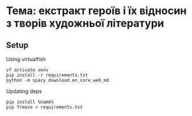 # Тема: екстракт героїв і їх відносин з творів художньої літератури

## Setup

Using virtualfish

```
vf activate venv
pip install -r requirements.txt
python -m spacy download en_core_web_md
```

Updating deps
```
pip install %name%
pip freeze > requirements.txt
```
